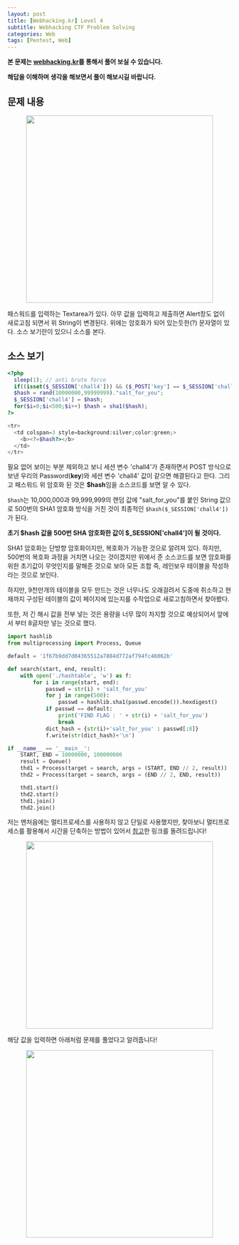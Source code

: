 ```yaml
---
layout: post
title: [Webhacking.kr] Level 4
subtitle: Webhacking CTF Problem Solving
categories: Web
tags: [Pentest, Web]
---
```


**본 문제는 [webhacking.kr](https://webhacking.kr)를 통해서 풀어 보실 수 있습니다.**

**해답을 이해하며 생각을 해보면서 풀이 해보시길 바랍니다.**

## 문제 내용

<p align="center">
<img src ="https://user-images.githubusercontent.com/78135526/184475330-ec6bbd68-75a7-4335-bece-4f69640d1941.jpg" width = 420>
</p>

패스워드를 입력하는 Textarea가 있다. 아무 값을 입력하고 제출하면 Alert창도 없이 새로고침 되면서 위 String이 변경된다. 위에는 암호화가 되어 있는듯한(?) 문자열이 있다. 소스 보기란이 있으니 소스를 본다. 

## 소스 보기

```php
<?php
  sleep(1); // anti brute force
  if((isset($_SESSION['chall4'])) && ($_POST['key'] == $_SESSION['chall4'])) solve(4);
  $hash = rand(10000000,99999999)."salt_for_you";
  $_SESSION['chall4'] = $hash;
  for($i=0;$i<500;$i++) $hash = sha1($hash);
?>

<tr>
  <td colspan=3 style=background:silver;color:green;>
    <b><?=$hash?></b>
  </td>
</tr>
```

필요 없어 보이는 부분 제외하고 보니 세션 변수 'chall4'가 존재하면서 POST 방식으로 보낸 우리의 Password(**key**)와 세션 변수 'chall4' 값이 같으면 해결된다고 한다. 그리고 패스워드 위 암호화 된 것은 **$hash**임을 소스코드를 보면 알 수 있다.

`$hash`는 10,000,000과 99,999,999의 랜덤 값에 "salt_for_you"를 붙인 String 값으로 500번의 SHA1 암호화 방식을 거친 것이 최종적인 `$hash($_SESSION['chall4'])`가 된다.

**초기 $hash 값을 500번 SHA 암호화한 값이 $_SESSION['chall4']이 될 것이다.**

SHA1 암호화는 단방향 암호화이지만, 복호화가 가능한 것으로 알려져 있다. 하지만, 500번의 복호화 과정을 거치면 나오는 것이겠지만 위에서 준 소스코드를 보면 암호화를 위한 초기값이 무엇인지를 말해준 것으로 보아 모든 조합 즉, 레인보우 테이블을 작성하라는 것으로 보인다.

하지만, 9천만개의 테이블을 모두 만드는 것은 너무나도 오래걸려서 도중에 취소하고 현재까지 구성된 테이블의 값이 페이지에 있는지를 수작업으로 새로고침하면서 찾아봤다.

또한, 저 긴 해시 값을 전부 넣는 것은 용량을 너무 많이 차지할 것으로 예상되어서 앞에서 부터 8글자만 넣는 것으로 했다.

```python
import hashlib
from multiprocessing import Process, Queue

default = '1f67b9dd7d04365512a7884d772af794fc46062b'

def search(start, end, result):
    with open('./hashtable', 'w') as f:
        for i in range(start, end):
            passwd = str(i) + 'salt_for_you'
            for j in range(500):
                passwd = hashlib.sha1(passwd.encode()).hexdigest()
            if passwd == default:
                print('FIND FLAG : ' + str(i) + 'salt_for_you')
                break
            dict_hash = {str(i)+'salt_for_you' : passwd[:8]}
            f.write(str(dict_hash)+'\n')

if __name__ == '__main__':
    START, END = 10000000, 100000000
    result = Queue()
    thd1 = Process(target = search, args = (START, END // 2, result))
    thd2 = Process(target = search, args = (END // 2, END, result))

    thd1.start()
    thd2.start()
    thd1.join()
    thd2.join()
```

저는 맨처음에는 멀티프로세스를 사용하지 않고 단일로 사용했지만, 찾아보니 멀티프로세스를 활용해서 시간을 단축하는 방법이 있어서 [참고](https://blog.limelee.xyz/entry/Webhackingkrold-4%EB%B2%88)한 링크를 돌려드립니다!

<p align="center">
<img src ="https://user-images.githubusercontent.com/78135526/185779343-5f33ee8b-df0f-462e-82e2-83290f8c1195.jpg" width = 420>
</p>

해당 값을 입력하면 아래처럼 문제를 풀었다고 알려줍니다!

<p align="center">
<img src ="https://user-images.githubusercontent.com/78135526/185779324-b1871155-76fe-4f90-be21-98bee354a92c.jpg" width = 420>
</p>